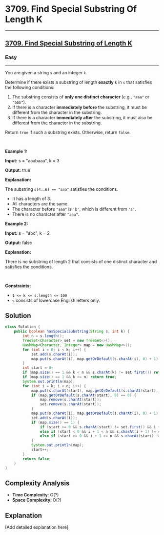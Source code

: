 # 3709. Find Special Substring Of Length K


---

<h2><a href="https://leetcode.com/problems/find-special-substring-of-length-k">3709. Find Special Substring of Length K</a></h2><h3>Easy</h3><hr><p>You are given a string <code>s</code> and an integer <code>k</code>.</p>

<p>Determine if there exists a <span data-keyword="substring-nonempty">substring</span> of length <strong>exactly</strong> <code>k</code> in <code>s</code> that satisfies the following conditions:</p>

<ol>
	<li>The substring consists of <strong>only one distinct character</strong> (e.g., <code>&quot;aaa&quot;</code> or <code>&quot;bbb&quot;</code>).</li>
	<li>If there is a character <strong>immediately before</strong> the substring, it must be different from the character in the substring.</li>
	<li>If there is a character <strong>immediately after</strong> the substring, it must also be different from the character in the substring.</li>
</ol>

<p>Return <code>true</code> if such a substring exists. Otherwise, return <code>false</code>.</p>

<p>&nbsp;</p>
<p><strong class="example">Example 1:</strong></p>

<div class="example-block">
<p><strong>Input:</strong> <span class="example-io">s = &quot;aaabaaa&quot;, k = 3</span></p>

<p><strong>Output:</strong> <span class="example-io">true</span></p>

<p><strong>Explanation:</strong></p>

<p>The substring <code>s[4..6] == &quot;aaa&quot;</code> satisfies the conditions.</p>

<ul>
	<li>It has a length of 3.</li>
	<li>All characters are the same.</li>
	<li>The character before <code>&quot;aaa&quot;</code> is <code>&#39;b&#39;</code>, which is different from <code>&#39;a&#39;</code>.</li>
	<li>There is no character after <code>&quot;aaa&quot;</code>.</li>
</ul>
</div>

<p><strong class="example">Example 2:</strong></p>

<div class="example-block">
<p><strong>Input:</strong> <span class="example-io">s = &quot;abc&quot;, k = 2</span></p>

<p><strong>Output:</strong> <span class="example-io">false</span></p>

<p><strong>Explanation:</strong></p>

<p>There is no substring of length 2 that consists of one distinct character and satisfies the conditions.</p>
</div>

<p>&nbsp;</p>
<p><strong>Constraints:</strong></p>

<ul>
	<li><code>1 &lt;= k &lt;= s.length &lt;= 100</code></li>
	<li><code>s</code> consists of lowercase English letters only.</li>
</ul>


## Solution

```java
class Solution {
    public boolean hasSpecialSubstring(String s, int k) {
        int n = s.length();
        TreeSet<Character> set = new TreeSet<>();
        HashMap<Character, Integer> map = new HashMap<>();
        for (int i = 0; i < k; i++) {
            set.add(s.charAt(i));
            map.put(s.charAt(i), map.getOrDefault(s.charAt(i), 0) + 1);
        }
        int start = 0;
        if (map.size() == 1 && k < n && s.charAt(k) != set.first()) return true;
        if (map.size() == 1 && k >= n) return true; 
        System.out.println(map);
        for (int i = k; i < n; i++) {
            map.put(s.charAt(start), map.getOrDefault(s.charAt(start), 0) -1);
            if (map.getOrDefault(s.charAt(start), 0) == 0) {
                map.remove(s.charAt(start));
                set.remove(s.charAt(start));
            }
            map.put(s.charAt(i), map.getOrDefault(s.charAt(i), 0) + 1);
            set.add(s.charAt(i));
            if (map.size() == 1) {
                if (start >= 0 && s.charAt(start) != set.first() && i + 1 < n && set.first() != s.charAt(i + 1)) return true;
                else if (start < 0 && i + 1 < n && s.charAt(i + 1) != set.first()) return true;
                else if (start >= 0 && i + 1 >= n && s.charAt(start) != set.first()) return true;
            }
            System.out.println(map);
            start++;
        }
        return false;
    }
}
```

## Complexity Analysis

- **Time Complexity**: O(?)
- **Space Complexity**: O(?)

## Explanation

[Add detailed explanation here]

